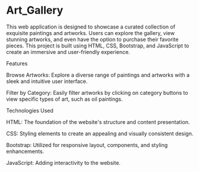 # Art_Gallery
This web application is designed to showcase a curated collection of exquisite paintings and artworks. Users can explore the gallery, view stunning artworks, and even have the option to purchase their favorite pieces. This project is built using HTML, CSS, Bootstrap, and JavaScript to create an immersive and user-friendly experience.

Features

 Browse Artworks: Explore a diverse range of paintings and artworks with a sleek and intuitive user interface.
    
 Filter by Category: Easily filter artworks by clicking on category buttons to view specific types of art, such as oil paintings.

Technologies Used

 HTML: The foundation of the website's structure and content presentation.

 CSS: Styling elements to create an appealing and visually consistent design.

 Bootstrap: Utilized for responsive layout, components, and styling enhancements.

 JavaScript: Adding interactivity to the website.

